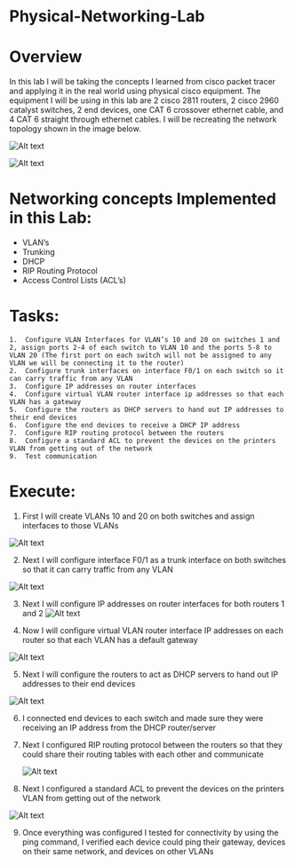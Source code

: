 # Physical-Networking-Lab


# Overview 
In this lab I will be taking the concepts I learned from cisco packet tracer and applying it in the real world using physical cisco  equipment. The equipment I will be using in this lab are 2 cisco 2811 routers, 2 cisco 2960 catalyst switches, 2 end devices, one CAT 6 crossover ethernet cable, and 4 CAT 6 straight through ethernet cables. I will be recreating the network topology shown in the image below.

![Alt text](https://github.com/user-attachments/assets/a1fb5f74-8912-4c9e-9683-0a60d6065cee)



![Alt text](https://github.com/user-attachments/assets/74dfb359-2ad1-49b0-8d59-60bfeb2fcccd)



# Networking concepts Implemented in this Lab:
  -	VLAN’s 
  -	Trunking
  -	DHCP
  -	RIP Routing Protocol
  -	Access Control Lists (ACL’s)



# Tasks:
    1.	Configure VLAN Interfaces for VLAN’s 10 and 20 on switches 1 and 2, assign ports 2-4 of each switch to VLAN 10 and the ports 5-8 to VLAN 20 (The first port on each switch will not be assigned to any VLAN we will be connecting it to the router)
    2.	Configure trunk interfaces on interface F0/1 on each switch so it can carry traffic from any VLAN
    3.	Configure IP addresses on router interfaces
    4.	Configure virtual VLAN router interface ip addresses so that each VLAN has a gateway
    5.	Configure the routers as DHCP servers to hand out IP addresses to their end devices
    6.	Configure the end devices to receive a DHCP IP address
    7.	Configure RIP routing protocol between the routers
    8.	Configure a standard ACL to prevent the devices on the printers VLAN from getting out of the network
    9.	Test communication

# Execute: 
1. First I will create VLANs 10 and 20 on both switches and assign interfaces to those VLANs

![Alt text](https://github.com/user-attachments/assets/77fd5f6e-0e09-43e2-8920-70358642e379)

2. Next I will configure interface F0/1 as a trunk interface on both switches so that it can carry traffic from any VLAN

![Alt text](https://github.com/user-attachments/assets/647304f0-09b2-45f4-a8d9-1e18b76bf240)

3. Next I will configure IP addresses on router interfaces for both routers 1 and 2
![Alt text](https://github.com/user-attachments/assets/265bacd0-a52c-43d5-a7ba-11ec57a8868e)

4. Now I will configure virtual VLAN router interface IP addresses on each router so that each VLAN has a default gateway

![Alt text](https://github.com/user-attachments/assets/ce887df0-7eec-48ab-b3e4-836ec2a5a025)


5. Next I will configure the routers to act as DHCP servers to hand out IP addresses to their end devices

![Alt text](https://github.com/user-attachments/assets/17cebd28-931d-45fb-b934-1789ab617a4c)

6. I connected end devices to each switch and made sure they were receiving an IP address from the DHCP router/server

7. Next I configured RIP routing protocol between the routers so that they could share their routing tables with each other and communicate

   ![Alt text](https://github.com/user-attachments/assets/c2b20301-2432-4d96-a841-57c61f4ddc6d)

8. Next I configured a standard ACL to prevent the devices on the printers VLAN from getting out of the network

![Alt text](https://github.com/user-attachments/assets/d20075cc-c183-447f-9286-e659f7f56ac5)

9. Once everything was configured I tested for connectivity by using the ping command, I verified each device could ping their gateway, devices on their same network, and devices on other VLANs

   

